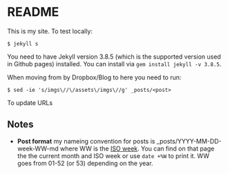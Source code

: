# README

This is my site. To test locally:

```
$ jekyll s
```

You need to have Jekyll version 3.8.5 (which is the supported version used in Github pages) installed. You can install via `gem install jekyll -v 3.8.5`.

When moving from by Dropbox/Blog to here you need to run:

```
$ sed -ie 's/imgs\//\/assets\/imgs\//g' _posts/<post>
```

To update URLs

## Notes

- **Post format** my nameing convention for posts is _posts/YYYY-MM-DD-week-WW-md where WW is the [ISO week](https://en.wikipedia.org/wiki/ISO_week_date). You can find on that page the the current month and ISO week or use `date +%W` to print it. WW goes from 01-52 (or 53) depending on the year.

